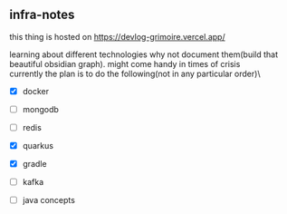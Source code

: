 ## infra-notes

this thing is hosted on https://devlog-grimoire.vercel.app/ 


learning about different technologies why not document them(build that beautiful obsidian graph). might come handy in times of crisis \
currently the plan is to do the following(not in any particular order)\
- [x] docker
- [ ] mongodb
- [ ] redis
- [x] quarkus
- [x] gradle
- [ ] kafka
- [ ] java concepts

